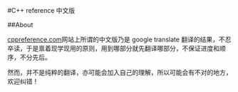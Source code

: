 #C++ reference 中文版

##About

[cppreference.com](cppreference.com)网站上所谓的中文版乃是 google translate 翻译的结果，不忍卒读，于是禀着现学现用的原则，用到哪部分就先翻译哪部分，不保证进度和顺序，不分先后。

然而，并不是纯粹的翻译，亦可能会加入自己的理解，所以可能会有不对的地方，欢迎纠错！